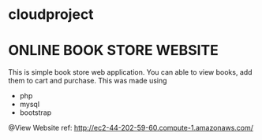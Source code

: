 # cloudproject

# ONLINE BOOK STORE WEBSITE
This is simple book store web application.
You can able to view books, add them to cart and purchase.
This was made using 
- php
- mysql
- bootstrap

@View Website 
ref: http://ec2-44-202-59-60.compute-1.amazonaws.com/
 
